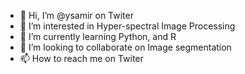 - 👋 Hi, I’m @ysamir on Twiter
- 👀 I’m interested in Hyper-spectral Image Processing
- 🌱 I’m currently learning Python, and R
- 💞️ I’m looking to collaborate on Image segmentation 
- 📫 How to reach me on Twiter

<!---
ysamir/ysamir is a ✨ special ✨ repository because its `README.md` (this file) appears on your GitHub profile.
You can click the Preview link to take a look at your changes.
--->
